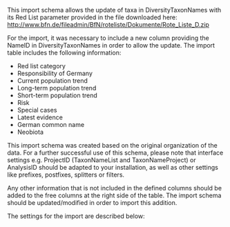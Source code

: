 This import schema allows the update of taxa in DiversityTaxonNames with its Red List parameter provided in the file downloaded here: http://www.bfn.de/fileadmin/BfN/roteliste/Dokumente/Rote_Liste_D.zip

For the import, it was necessary to include a new column providing the NameID in DiversityTaxonNames in order to allow the update.
The import table includes the following information:

-	Red list category
- Responsibility of Germany
- Current population trend
- Long-term population trend
- Short-term population trend
- Risk
- Special cases
- Latest evidence
- German common name
-	Neobiota

This import schema was created based on the original organization of the data. For a further successful use of this schema, please note that interface settings e.g. ProjectID (TaxonNameList and TaxonNameProject) or AnalysisID should be adapted to your installation, as well as other settings like prefixes, postfixes, splitters or filters. 

Any other information that is not included in the defined columns should be added to the free columns at the right side of the table. The import schema should be updated/modified in order to import this addition.

The settings for the import are described below:



